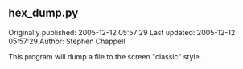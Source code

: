 ## hex_dump.py 
Originally published: 2005-12-12 05:57:29 
Last updated: 2005-12-12 05:57:29 
Author: Stephen Chappell 
 
This program will dump a file to the screen "classic" style.